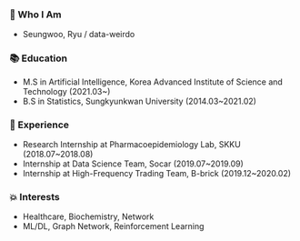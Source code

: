 ### 👋 Who I Am  
- Seungwoo, Ryu / data-weirdo  

### :books: Education    
- M.S in Artificial Intelligence, Korea Advanced Institute of Science and Technology (2021.03~)  
- B.S in Statistics, Sungkyunkwan University (2014.03~2021.02)  

### :running: Experience  
- Research Internship at Pharmacoepidemiology Lab, SKKU (2018.07~2018.08)  
- Internship at Data Science Team, Socar (2019.07~2019.09)  
- Internship at High-Frequency Trading Team, B-brick (2019.12~2020.02)  

### :boom: Interests  
- Healthcare, Biochemistry, Network  
- ML/DL, Graph Network, Reinforcement Learning  

<!--
**data-weirdo/data-weirdo** is a ✨ _special_ ✨ repository because its `README.md` (this file) appears on your GitHub profile.

Here are some ideas to get you started:

- 🔭 I’m currently working on ...
- 🌱 I’m currently learning ...
- 👯 I’m looking to collaborate on ...
- 🤔 I’m looking for help with ...
- 💬 Ask me about ...
- 📫 How to reach me: ...
- 😄 Pronouns: ...
- ⚡ Fun fact: ...
-->
